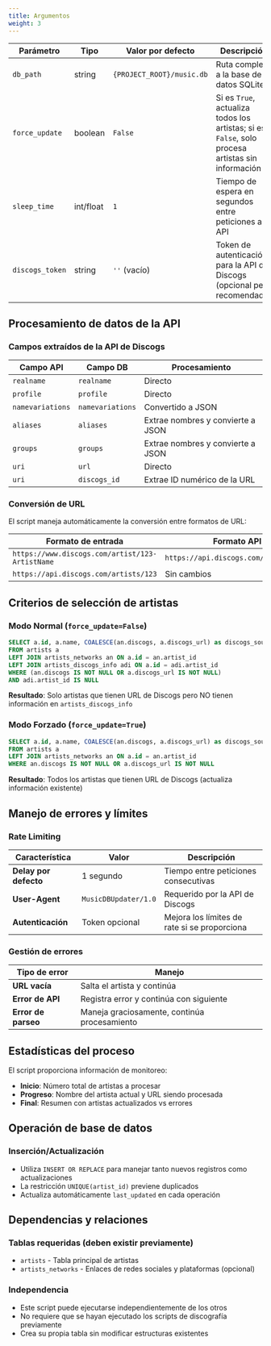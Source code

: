 ```yaml
---
title: Argumentos
weight: 3
---
```


|Parámetro|Tipo|Valor por defecto|Descripción|
|---|---|---|---|
|`db_path`|string|`{PROJECT_ROOT}/music.db`|Ruta completa a la base de datos SQLite|
|`force_update`|boolean|`False`|Si es `True`, actualiza todos los artistas; si es `False`, solo procesa artistas sin información|
|`sleep_time`|int/float|`1`|Tiempo de espera en segundos entre peticiones a la API|
|`discogs_token`|string|`''` (vacío)|Token de autenticación para la API de Discogs (opcional pero recomendado)|

## Procesamiento de datos de la API

### Campos extraídos de la API de Discogs

|Campo API|Campo DB|Procesamiento|
|---|---|---|
|`realname`|`realname`|Directo|
|`profile`|`profile`|Directo|
|`namevariations`|`namevariations`|Convertido a JSON|
|`aliases`|`aliases`|Extrae nombres y convierte a JSON|
|`groups`|`groups`|Extrae nombres y convierte a JSON|
|`uri`|`url`|Directo|
|`uri`|`discogs_id`|Extrae ID numérico de la URL|

### Conversión de URL

El script maneja automáticamente la conversión entre formatos de URL:

|Formato de entrada|Formato API|
|---|---|
|`https://www.discogs.com/artist/123-ArtistName`|`https://api.discogs.com/artists/123`|
|`https://api.discogs.com/artists/123`|Sin cambios|

## Criterios de selección de artistas

### Modo Normal (`force_update=False`)

```sql
SELECT a.id, a.name, COALESCE(an.discogs, a.discogs_url) as discogs_source
FROM artists a
LEFT JOIN artists_networks an ON a.id = an.artist_id
LEFT JOIN artists_discogs_info adi ON a.id = adi.artist_id
WHERE (an.discogs IS NOT NULL OR a.discogs_url IS NOT NULL)
AND adi.artist_id IS NULL
```

**Resultado**: Solo artistas que tienen URL de Discogs pero NO tienen información en `artists_discogs_info`

### Modo Forzado (`force_update=True`)

```sql
SELECT a.id, a.name, COALESCE(an.discogs, a.discogs_url) as discogs_source
FROM artists a
LEFT JOIN artists_networks an ON a.id = an.artist_id
WHERE an.discogs IS NOT NULL OR a.discogs_url IS NOT NULL
```

**Resultado**: Todos los artistas que tienen URL de Discogs (actualiza información existente)

## Manejo de errores y límites

### Rate Limiting

|Característica|Valor|Descripción|
|---|---|---|
|**Delay por defecto**|1 segundo|Tiempo entre peticiones consecutivas|
|**User-Agent**|`MusicDBUpdater/1.0`|Requerido por la API de Discogs|
|**Autenticación**|Token opcional|Mejora los límites de rate si se proporciona|

### Gestión de errores

|Tipo de error|Manejo|
|---|---|
|**URL vacía**|Salta el artista y continúa|
|**Error de API**|Registra error y continúa con siguiente|
|**Error de parseo**|Maneja graciosamente, continúa procesamiento|

## Estadísticas del proceso

El script proporciona información de monitoreo:

- **Inicio**: Número total de artistas a procesar
- **Progreso**: Nombre del artista actual y URL siendo procesada
- **Final**: Resumen con artistas actualizados vs errores

## Operación de base de datos

### Inserción/Actualización

- Utiliza `INSERT OR REPLACE` para manejar tanto nuevos registros como actualizaciones
- La restricción `UNIQUE(artist_id)` previene duplicados
- Actualiza automáticamente `last_updated` en cada operación

## Dependencias y relaciones

### Tablas requeridas (deben existir previamente)

- `artists` - Tabla principal de artistas
- `artists_networks` - Enlaces de redes sociales y plataformas (opcional)

### Independencia

- Este script puede ejecutarse independientemente de los otros
- No requiere que se hayan ejecutado los scripts de discografía previamente
- Crea su propia tabla sin modificar estructuras existentes